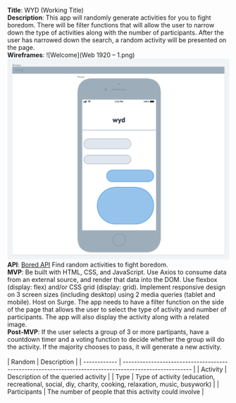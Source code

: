 **Title**:
WYD (Working Title) <br/>
**Description**:
This app will randomly generate activities for you to fight boredom. There will be filter functions that will allow the user to narrow down the type of activities along with the number of participants. After the user has narrowed down the search, a random activity will be presented on the page. <br/>
**Wireframes**:
![Welcome](Web 1920 – 1.png)<br/>
![Wireframe](new-wireframe@2x.png) <br/>
**API**:
[Bored API](https://www.boredapi.com/)
Find random activities to fight boredom. <br/>
**MVP**:
Be built with HTML, CSS, and JavaScript.
Use Axios to consume data from an external source, and render that data into the DOM.
Use flexbox (display: flex) and/or CSS grid (display: grid).
Implement responsive design on 3 screen sizes (including desktop) using 2 media queries (tablet and mobile).
Host on Surge.
The app needs to have a filter function on the side of the page that allows the user to select the type of activity and number of participants.
The app will also display the activity along with a related image. <br/>
**Post-MVP**:
If the user selects a group of 3 or more partipants, have a countdown timer and a voting function to decide whether the group will do the activity. If the majority chooses to pass, it will generate a new activity.
<br/><br/>
| Random       | Description                                                                                            |
| ------------ | ------------------------------------------------------------------------------------------------------ |
| Activity     | Description of the queried activity                                                                    |
| Type         | Type of activity (education, recreational, social, diy, charity, cooking, relaxation, music, busywork) |
| Participants | The number of people that this activity could involve                                                  |
